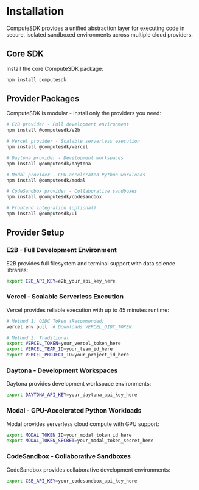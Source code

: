 # Installation

ComputeSDK provides a unified abstraction layer for executing code in secure, isolated sandboxed environments across multiple cloud providers.

## Core SDK

Install the core ComputeSDK package:

```bash
npm install computesdk
```

## Provider Packages

ComputeSDK is modular - install only the providers you need:

```bash
# E2B provider - Full development environment
npm install @computesdk/e2b

# Vercel provider - Scalable serverless execution  
npm install @computesdk/vercel

# Daytona provider - Development workspaces
npm install @computesdk/daytona

# Modal provider - GPU-accelerated Python workloads
npm install @computesdk/modal

# CodeSandbox provider - Collaborative sandboxes
npm install @computesdk/codesandbox

# Frontend integration (optional)
npm install @computesdk/ui
```

## Provider Setup

### E2B - Full Development Environment

E2B provides full filesystem and terminal support with data science libraries:

```bash
export E2B_API_KEY=e2b_your_api_key_here
```

### Vercel - Scalable Serverless Execution

Vercel provides reliable execution with up to 45 minutes runtime:

```bash
# Method 1: OIDC Token (Recommended)
vercel env pull  # Downloads VERCEL_OIDC_TOKEN

# Method 2: Traditional
export VERCEL_TOKEN=your_vercel_token_here
export VERCEL_TEAM_ID=your_team_id_here
export VERCEL_PROJECT_ID=your_project_id_here
```

### Daytona - Development Workspaces

Daytona provides development workspace environments:

```bash
export DAYTONA_API_KEY=your_daytona_api_key_here
```

### Modal - GPU-Accelerated Python Workloads

Modal provides serverless cloud compute with GPU support:

```bash
export MODAL_TOKEN_ID=your_modal_token_id_here
export MODAL_TOKEN_SECRET=your_modal_token_secret_here
```

### CodeSandbox - Collaborative Sandboxes

CodeSandbox provides collaborative development environments:

```bash
export CSB_API_KEY=your_codesandbox_api_key_here
```

